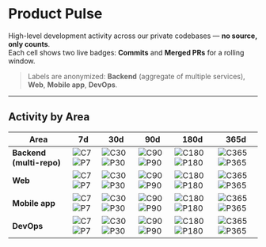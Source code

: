 # Product Pulse

High-level development activity across our private codebases — **no source, only counts**.  
Each cell shows two live badges: **Commits** and **Merged PRs** for a rolling window.

> Labels are anonymized: **Backend** (aggregate of multiple services), **Web**, **Mobile app**, **DevOps**.

---

## Activity by Area

| Area                     | 7d                                                                                                                                                                                                                                                                                                                               | 30d                                                                                                                                                                                                                                                                                                                                  | 90d                                                                                                                                                                                                                                                                                                                                  | 180d                                                                                                                                                                                                                                                                                                                                     | 365d                                                                                                                                                                                                                                                                                                                                     |
|--------------------------|----------------------------------------------------------------------------------------------------------------------------------------------------------------------------------------------------------------------------------------------------------------------------------------------------------------------------------|--------------------------------------------------------------------------------------------------------------------------------------------------------------------------------------------------------------------------------------------------------------------------------------------------------------------------------------|--------------------------------------------------------------------------------------------------------------------------------------------------------------------------------------------------------------------------------------------------------------------------------------------------------------------------------------|------------------------------------------------------------------------------------------------------------------------------------------------------------------------------------------------------------------------------------------------------------------------------------------------------------------------------------------|------------------------------------------------------------------------------------------------------------------------------------------------------------------------------------------------------------------------------------------------------------------------------------------------------------------------------------------|
| **Backend (multi-repo)** | ![C7](https://img.shields.io/endpoint?url=https://raw.githubusercontent.com/existgive/product-pulse/main/endpoints/group__backend__commits_7d.json) ![P7](https://img.shields.io/endpoint?url=https://raw.githubusercontent.com/existgive/product-pulse/main/endpoints/group__backend__prs_merged_7d.json)                       | ![C30](https://img.shields.io/endpoint?url=https://raw.githubusercontent.com/existgive/product-pulse/main/endpoints/group__backend__commits_30d.json) ![P30](https://img.shields.io/endpoint?url=https://raw.githubusercontent.com/existgive/product-pulse/main/endpoints/group__backend__prs_merged_30d.json)                       | ![C90](https://img.shields.io/endpoint?url=https://raw.githubusercontent.com/existgive/product-pulse/main/endpoints/group__backend__commits_90d.json) ![P90](https://img.shields.io/endpoint?url=https://raw.githubusercontent.com/existgive/product-pulse/main/endpoints/group__backend__prs_merged_90d.json)                       | ![C180](https://img.shields.io/endpoint?url=https://raw.githubusercontent.com/existgive/product-pulse/main/endpoints/group__backend__commits_180d.json) ![P180](https://img.shields.io/endpoint?url=https://raw.githubusercontent.com/existgive/product-pulse/main/endpoints/group__backend__prs_merged_180d.json)                       | ![C365](https://img.shields.io/endpoint?url=https://raw.githubusercontent.com/existgive/product-pulse/main/endpoints/group__backend__commits_365d.json) ![P365](https://img.shields.io/endpoint?url=https://raw.githubusercontent.com/existgive/product-pulse/main/endpoints/group__backend__prs_merged_365d.json)                       |
| **Web**                  | ![C7](https://img.shields.io/endpoint?url=https://raw.githubusercontent.com/existgive/product-pulse/main/endpoints/existgive__web-frontend__commits_7d.json) ![P7](https://img.shields.io/endpoint?url=https://raw.githubusercontent.com/existgive/product-pulse/main/endpoints/existgive__web-frontend__prs_merged_7d.json)     | ![C30](https://img.shields.io/endpoint?url=https://raw.githubusercontent.com/existgive/product-pulse/main/endpoints/existgive__web-frontend__commits_30d.json) ![P30](https://img.shields.io/endpoint?url=https://raw.githubusercontent.com/existgive/product-pulse/main/endpoints/existgive__web-frontend__prs_merged_30d.json)     | ![C90](https://img.shields.io/endpoint?url=https://raw.githubusercontent.com/existgive/product-pulse/main/endpoints/existgive__web-frontend__commits_90d.json) ![P90](https://img.shields.io/endpoint?url=https://raw.githubusercontent.com/existgive/product-pulse/main/endpoints/existgive__web-frontend__prs_merged_90d.json)     | ![C180](https://img.shields.io/endpoint?url=https://raw.githubusercontent.com/existgive/product-pulse/main/endpoints/existgive__web-frontend__commits_180d.json) ![P180](https://img.shields.io/endpoint?url=https://raw.githubusercontent.com/existgive/product-pulse/main/endpoints/existgive__web-frontend__prs_merged_180d.json)     | ![C365](https://img.shields.io/endpoint?url=https://raw.githubusercontent.com/existgive/product-pulse/main/endpoints/existgive__web-frontend__commits_365d.json) ![P365](https://img.shields.io/endpoint?url=https://raw.githubusercontent.com/existgive/product-pulse/main/endpoints/existgive__web-frontend__prs_merged_365d.json)     |
| **Mobile app**           | ![C7](https://img.shields.io/endpoint?url=https://raw.githubusercontent.com/existgive/product-pulse/main/endpoints/existgive__flutter_mobile__commits_7d.json) ![P7](https://img.shields.io/endpoint?url=https://raw.githubusercontent.com/existgive/product-pulse/main/endpoints/existgive__flutter_mobile__prs_merged_7d.json) | ![C30](https://img.shields.io/endpoint?url=https://raw.githubusercontent.com/existgive/product-pulse/main/endpoints/existgive__flutter_mobile__commits_30d.json) ![P30](https://img.shields.io/endpoint?url=https://raw.githubusercontent.com/existgive/product-pulse/main/endpoints/existgive__flutter_mobile__prs_merged_30d.json) | ![C90](https://img.shields.io/endpoint?url=https://raw.githubusercontent.com/existgive/product-pulse/main/endpoints/existgive__flutter_mobile__commits_90d.json) ![P90](https://img.shields.io/endpoint?url=https://raw.githubusercontent.com/existgive/product-pulse/main/endpoints/existgive__flutter_mobile__prs_merged_90d.json) | ![C180](https://img.shields.io/endpoint?url=https://raw.githubusercontent.com/existgive/product-pulse/main/endpoints/existgive__flutter_mobile__commits_180d.json) ![P180](https://img.shields.io/endpoint?url=https://raw.githubusercontent.com/existgive/product-pulse/main/endpoints/existgive__flutter_mobile__prs_merged_180d.json) | ![C365](https://img.shields.io/endpoint?url=https://raw.githubusercontent.com/existgive/product-pulse/main/endpoints/existgive__flutter_mobile__commits_365d.json) ![P365](https://img.shields.io/endpoint?url=https://raw.githubusercontent.com/existgive/product-pulse/main/endpoints/existgive__flutter_mobile__prs_merged_365d.json) |
| **DevOps**               | ![C7](https://img.shields.io/endpoint?url=https://raw.githubusercontent.com/existgive/product-pulse/main/endpoints/existgive__devops-scripts__commits_7d.json) ![P7](https://img.shields.io/endpoint?url=https://raw.githubusercontent.com/existgive/product-pulse/main/endpoints/existgive__devops-scripts__prs_merged_7d.json) | ![C30](https://img.shields.io/endpoint?url=https://raw.githubusercontent.com/existgive/product-pulse/main/endpoints/existgive__devops-scripts__commits_30d.json) ![P30](https://img.shields.io/endpoint?url=https://raw.githubusercontent.com/existgive/product-pulse/main/endpoints/existgive__devops-scripts__prs_merged_30d.json) | ![C90](https://img.shields.io/endpoint?url=https://raw.githubusercontent.com/existgive/product-pulse/main/endpoints/existgive__devops-scripts__commits_90d.json) ![P90](https://img.shields.io/endpoint?url=https://raw.githubusercontent.com/existgive/product-pulse/main/endpoints/existgive__devops-scripts__prs_merged_90d.json) | ![C180](https://img.shields.io/endpoint?url=https://raw.githubusercontent.com/existgive/product-pulse/main/endpoints/existgive__devops-scripts__commits_180d.json) ![P180](https://img.shields.io/endpoint?url=https://raw.githubusercontent.com/existgive/product-pulse/main/endpoints/existgive__devops-scripts__prs_merged_180d.json) | ![C365](https://img.shields.io/endpoint?url=https://raw.githubusercontent.com/existgive/product-pulse/main/endpoints/existgive__devops-scripts__commits_365d.json) ![P365](https://img.shields.io/endpoint?url=https://raw.githubusercontent.com/existgive/product-pulse/main/endpoints/existgive__devops-scripts__prs_merged_365d.json) |
